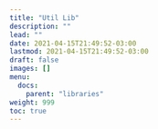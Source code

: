 ```yaml
---
title: "Util Lib"
description: ""
lead: ""
date: 2021-04-15T21:49:52-03:00
lastmod: 2021-04-15T21:49:52-03:00
draft: false
images: []
menu: 
  docs:
    parent: "libraries"
weight: 999
toc: true
---
```


